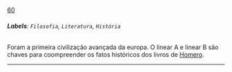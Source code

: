 [60](https://github.com/guilhermeprokisch/ideias/issues/60) 
###### **Labels**: `Filosofia`, `Literatura`, `História`



Foram a primeira civilização avançada da europa. O linear A e linear B são chaves para coompreender os fatos históricos dos livros de [Homero](Homero).



-------------------------------------------------------------------------------

